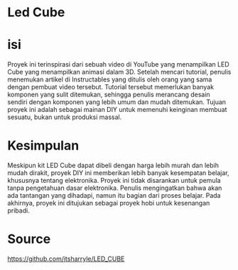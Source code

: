 # Led Cube


# isi
Proyek ini terinspirasi dari sebuah video di YouTube yang menampilkan LED Cube yang menampilkan animasi dalam 3D. Setelah mencari tutorial, penulis menemukan artikel di Instructables yang ditulis oleh orang yang sama dengan pembuat video tersebut. Tutorial tersebut memerlukan banyak komponen yang sulit ditemukan, sehingga penulis merancang desain sendiri dengan komponen yang lebih umum dan mudah ditemukan. Tujuan proyek ini adalah sebagai mainan DIY untuk memenuhi keinginan membuat sesuatu, bukan untuk produksi massal.

# Kesimpulan
Meskipun kit LED Cube dapat dibeli dengan harga lebih murah dan lebih mudah dirakit, proyek DIY ini memberikan lebih banyak kesempatan belajar, khususnya tentang elektronika. Proyek ini tidak disarankan untuk pemula tanpa pengetahuan dasar elektronika. Penulis mengingatkan bahwa akan ada tantangan yang dihadapi, namun itu bagian dari proses belajar. Pada akhirnya, proyek ini ditujukan sebagai proyek hobi untuk kesenangan pribadi.

# Source
https://github.com/itsharryle/LED_CUBE
